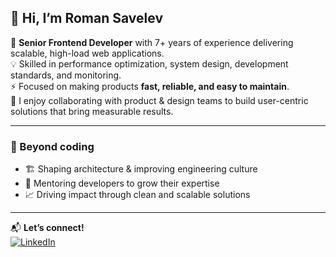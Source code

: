 ## 👋 Hi, I’m Roman Savelev  

🚀 **Senior Frontend Developer** with 7+ years of experience delivering scalable, high-load web applications.  
💡 Skilled in performance optimization, system design, development standards, and monitoring.  
⚡ Focused on making products **fast, reliable, and easy to maintain**.  
🤝 I enjoy collaborating with product & design teams to build user-centric solutions that bring measurable results.  

---

### 🌱 Beyond coding
- 🏗 Shaping architecture & improving engineering culture  
- 🎯 Mentoring developers to grow their expertise  
- 📈 Driving impact through clean and scalable solutions  

---

📬 **Let’s connect!**  
[![LinkedIn](https://img.shields.io/badge/LinkedIn-Connect-blue?style=for-the-badge&logo=linkedin)](https://www.linkedin.com/in/roman-savelev-frontend/)

